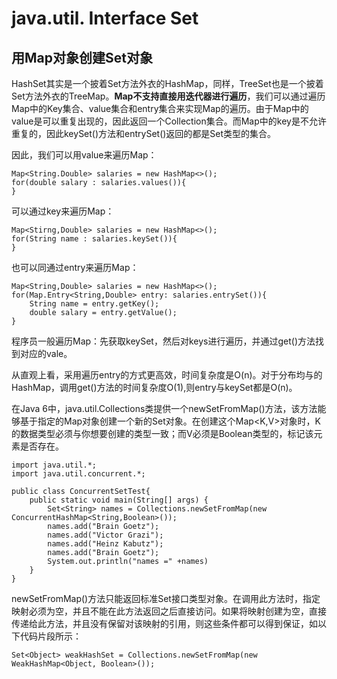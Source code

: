 # java.util. Interface Set<E> #
## 用Map对象创建Set对象 ##
HashSet其实是一个披着Set方法外衣的HashMap，同样，TreeSet也是一个披着Set方法外衣的TreeMap。**Map不支持直接用迭代器进行遍历**，我们可以通过遍历Map中的Key集合、value集合和entry集合来实现Map的遍历。由于Map中的value是可以重复出现的，因此返回一个Collection集合。而Map中的key是不允许重复的，因此keySet()方法和entrySet()返回的都是Set类型的集合。

因此，我们可以用value来遍历Map：

    Map<String.Double> salaries = new HashMap<>();
	for(double salary : salaries.values()){
	}
可以通过key来遍历Map：

    Map<Stirng,Double> salaries = new HashMap<>();
	for(String name : salaries.keySet()){
	}
也可以同通过entry来遍历Map：

    Map<String,Double> salaries = new HashMap<>();
	for(Map.Entry<String,Double> entry: salaries.entrySet()){
		String name = entry.getKey();
		double salary = entry.getValue();
	}
程序员一般遍历Map：先获取keySet，然后对keys进行遍历，并通过get()方法找到对应的vale。

从直观上看，采用遍历entry的方式更高效，时间复杂度是O(n)。对于分布均与的HashMap，调用get()方法的时间复杂度O(1),则entry与keySet都是O(n)。

在Java 6中，java.util.Collections类提供一个newSetFromMap()方法，该方法能够基于指定的Map对象创建一个新的Set对象。在创建这个Map<K,V>对象时，K的数据类型必须与你想要创建的类型一致；而V必须是Boolean类型的，标记该元素是否存在。

    import java.util.*;
	import java.util.concurrent.*;

	public class ConcurrentSetTest{
		public static void main(String[] args) {
			Set<String> names = Collections.newSetFromMap(new ConcurrentHashMap<String,Boolean>());
			names.add("Brain Goetz");
			names.add("Victor Grazi");
			names.add("Heinz Kabutz");
			names.add("Brain Goetz");
			System.out.println("names =" +names)
		}
	}
newSetFromMap()方法只能返回标准Set接口类型对象。在调用此方法时，指定映射必须为空，并且不能在此方法返回之后直接访问。如果将映射创建为空，直接传递给此方法，并且没有保留对该映射的引用，则这些条件都可以得到保证，如以下代码片段所示：

    Set<Object> weakHashSet = Collections.newSetFromMap(new WeakHashMap<Object, Boolean>());